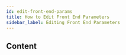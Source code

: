 ```yaml
---
id: edit-front-end-params
title: How to Edit Front End Parameters
sidebar_label: Editing Front End Parameters
---
```


## Content
